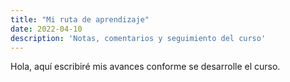 ```yaml
---
title: "Mi ruta de aprendizaje"
date: 2022-04-10
description: 'Notas, comentarios y seguimiento del curso'
---
```


Hola, aquí escribiré mis avances conforme se desarrolle el curso. 
